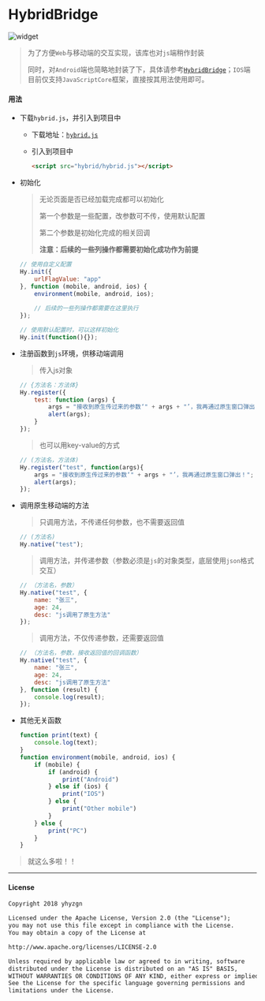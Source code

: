 # HybridBridge

![widget](https://img.shields.io/badge/HybridBridge-1.0.0-brightgreen.svg)

> 为了方便`Web`与移动端的交互实现，该库也对`js`端稍作封装
>
> 同时，对`Android`端也简略地封装了下，具体请参考[`HybridBridge`](https://github.com/yhyzgn/Widgets#HybridBridge)；`IOS`端目前仅支持`JavaScriptCore`框架，直接按其用法使用即可。



#### 用法

* 下载`hybrid.js`，并引入到项目中

  * 下载地址：[`hybrid.js`](https://github.com/yhyzgn/HybridBridge/blob/master/hybrid/hybrid.js)

  * 引入到项目中

    ```html
    <script src="hybrid/hybrid.js"></script>
    ```

* 初始化

  > 无论页面是否已经加载完成都可以初始化
  >
  > 第一个参数是一些配置，改参数可不传，使用默认配置
  >
  > 第二个参数是初始化完成的相关回调
  >
  > **注意：后续的一些列操作都需要初始化成功作为前提**

  ```javascript
  // 使用自定义配置
  Hy.init({
      urlFlagValue: "app"
  }, function (mobile, android, ios) {
      environment(mobile, android, ios);
      
      // 后续的一些列操作都需要在这里执行  	
  });

  // 使用默认配置时，可以这样初始化
  Hy.init(function(){});
  ```

* 注册函数到`js`环境，供移动端调用

  > 传入js对象

  ```javascript
  // {方法名：方法体}
  Hy.register({
      test: function (args) {
          args = "接收到原生传过来的参数‘" + args + "’，我再通过原生窗口弹出！";
          alert(args);
      }
  });
  ```

  > 也可以用key-value的方式

  ```javascript
  // (方法名，方法体)
  Hy.register("test", function(args){
      args = "接收到原生传过来的参数‘" + args + "’，我再通过原生窗口弹出！";
      alert(args);
  });
  ```

* 调用原生移动端的方法

  > 只调用方法，不传递任何参数，也不需要返回值

  ```javascript
  // (方法名)
  Hy.native("test");
  ```

  > 调用方法，并传递参数（参数必须是`js`的对象类型，底层使用`json`格式交互）

  ```javascript
  // （方法名，参数）
  Hy.native("test", {
      name: "张三",
      age: 24,
      desc: "js调用了原生方法"
  });
  ```

  > 调用方法，不仅传递参数，还需要返回值

  ```javascript
  // （方法名，参数，接收返回值的回调函数）
  Hy.native("test", {
      name: "张三",
      age: 24,
      desc: "js调用了原生方法"
  }, function (result) {
      console.log(result);
  });
  ```

* 其他无关函数

  ```js
  function print(text) {
      console.log(text);
  }
  function environment(mobile, android, ios) {
      if (mobile) {
          if (android) {
              print("Android")
          } else if (ios) {
              print("IOS")
          } else {
              print("Other mobile")
          }
      } else {
          print("PC")
      }
  }
  ```

> 就这么多啦！！

----

#### License

```tex
Copyright 2018 yhyzgn

Licensed under the Apache License, Version 2.0 (the "License");
you may not use this file except in compliance with the License.
You may obtain a copy of the License at

http://www.apache.org/licenses/LICENSE-2.0

Unless required by applicable law or agreed to in writing, software
distributed under the License is distributed on an "AS IS" BASIS,
WITHOUT WARRANTIES OR CONDITIONS OF ANY KIND, either express or implied.
See the License for the specific language governing permissions and
limitations under the License.
```




